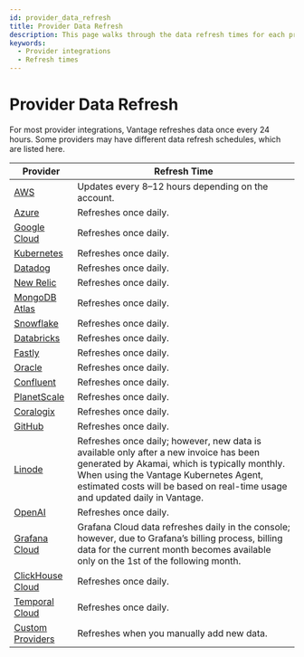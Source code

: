 ```yaml
---
id: provider_data_refresh
title: Provider Data Refresh
description: This page walks through the data refresh times for each provider integration.
keywords:
  - Provider integrations
  - Refresh times
---
```


# Provider Data Refresh

For most provider integrations, Vantage refreshes data once every 24 hours. Some providers may have different data refresh schedules, which are listed here.

| Provider                                         | Refresh Time                                                                                                                                                                                                                                                    |
| ------------------------------------------------ | --------------------------------------------------------------------------------------------------------------------------------------------------------------------------------------------------------------------------------------------------------------- |
| [AWS](/connecting_aws)                           | Updates every 8–12 hours depending on the account.                                                                                                                                                                                                              |
| [Azure](/connecting_azure)                       | Refreshes once daily.                                                                                                                                                                                                                                           |
| [Google Cloud](/connecting_gcp)                  | Refreshes once daily.                                                                                                                                                                                                                                           |
| [Kubernetes](/connecting_kubernetes)             | Refreshes once daily.                                                                                                                                                                                                                                           |
| [Datadog](/connecting_datadog)                   | Refreshes once daily.                                                                                                                                                                                                                                           |
| [New Relic](/connecting_new_relic)               | Refreshes once daily.                                                                                                                                                                                                                                           |
| [MongoDB Atlas](/connecting_mongodb-atlas)       | Refreshes once daily.                                                                                                                                                                                                                                           |
| [Snowflake](/connecting_snowflake)               | Refreshes once daily.                                                                                                                                                                                                                                           |
| [Databricks](/connecting_databricks)             | Refreshes once daily.                                                                                                                                                                                                                                           |
| [Fastly](/connecting_fastly)                     | Refreshes once daily.                                                                                                                                                                                                                                           |
| [Oracle](/connecting_oracle)                     | Refreshes once daily.                                                                                                                                                                                                                                           |
| [Confluent](/connecting_confluent)               | Refreshes once daily.                                                                                                                                                                                                                                           |
| [PlanetScale](/connecting_planetscale)           | Refreshes once daily.                                                                                                                                                                                                                                           |
| [Coralogix](/connecting_coralogix)               | Refreshes once daily.                                                                                                                                                                                                                                           |
| [GitHub](/connecting_github)                     | Refreshes once daily.                                                                                                                                                                                                                                           |
| [Linode](/connecting_linode)                     | Refreshes once daily; however, new data is available only after a new invoice has been generated by Akamai, which is typically monthly. When using the Vantage Kubernetes Agent, estimated costs will be based on real-time usage and updated daily in Vantage. |
| [OpenAI](/connecting_open_ai)                    | Refreshes once daily.                                                                                                                                                                                                                                           |
| [Grafana Cloud](/connecting_grafana)             | Grafana Cloud data refreshes daily in the console; however, due to Grafana’s billing process, billing data for the current month becomes available only on the 1st of the following month.                                                                      |
| [ClickHouse Cloud](/connecting_clickhouse)       | Refreshes once daily.                                                                                                                                                                                                                                           |
| [Temporal Cloud](/connecting_temporal)       | Refreshes once daily.                                                                                                                                                                                                                                           |
| [Custom Providers](/connecting_custom_providers) | Refreshes when you manually add new data.                                                                                                                                                                                                                       |
